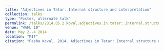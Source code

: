 ```yaml
---
title: "Adjectives in Tatar: Internal structure and interpretation"
collection: talks
type: "Poster, alternate talk"
permalink: /talks/2014.05.2.koval.adjectives.in.tatar:.internal.structure.and.interpretation
venue: "WAFL 10"
date: May 2--4 2014
location: "MIT"
citation: "Pasha Koval. 2014. Adjectives in Tatar: Internal structure and interpretation (Poster, alternate talk). WAFL 10. MIT. May 2--4."
---
```

